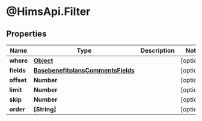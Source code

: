 # @HimsApi.Filter

## Properties

Name | Type | Description | Notes
------------ | ------------- | ------------- | -------------
**where** | [**Object**](.md) |  | [optional] 
**fields** | [**BasebenefitplansCommentsFields**](BasebenefitplansCommentsFields.md) |  | [optional] 
**offset** | **Number** |  | [optional] 
**limit** | **Number** |  | [optional] 
**skip** | **Number** |  | [optional] 
**order** | **[String]** |  | [optional] 


